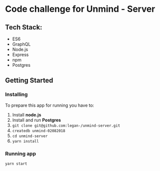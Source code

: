 # Code challenge for Unmind - Server

## Tech Stack:

- ES6
- GraphQL
- Node.js
- Express
- npm
- Postgres

## Getting Started

### Installing

To prepare this app for running you have to:

1. Install **node.js**
2. Install and run **Postgres**
3. `git clone git@github.com:legan-/unmind-server.git`
4. `createdb unmind-02082018`
5. `cd unmind-server`
6. `yarn install`

### Running app

`yarn start`
